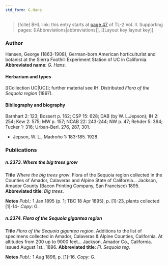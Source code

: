 ```yaml
---
std_form: G.Hans.
---
```


> [!cite] BHL link: this entry starts at [page 47](https://www.biodiversitylibrary.org/page/33068289) of TL-2 Vol. II.
> Supporting pages: [[Abbreviations|abbreviations]], [[Layout key|layout key]].

### Author

Hansen, George (1863-1908), German-born American horticulturist and botanist at the Sierra Foothill Experiment Station of UC in California. 
**Abbreviated name**: *G. Hans.*

#### Herbarium and types

[[Collection UC|UC]]; further material see IH. Distributed *Flora of the Sequoia region* (1897).

#### Bibliography and biography

Barnhart 2: 123; Bossert p. 162; CSP 15: 628; DAB (by W. L.Jepson); IH 2: 254; Kew 2: 575; MW p. 157; NCAB 22: 243-244; NW p. 47; Rehder 5: 364; Tucker 1: 316; Urban-Berl. 276, 287, 301.
- Jepson, W. L., Madroño 1: 183-185. 1928.

### Publications

##### n.2373. Where the big trees grow

**Title**
*Where the big trees grow*. Flora of the Sequoia region collected in the Counties of Amador, Calaveras and Alpine State of California... Jackson, Amador County (Bacon Printing Company, San Francisco) 1895.
**Abbreviated title**: *Big trees*.

**Notes**
*Publ*.: 1 Jan 1895 (p. 1; TBC 18 Apr 1895), p. \[1\]-23, plants collected \[1\]-14- *Copy*: G.

##### n.2374. Flora of the Sequoia gigantea region

**Title**
*Flora of the Sequoia gigantea region*. Additions to the list of specimens collected in Amador, Calaveras & Alpine Counties, California. At altitudes from 200 up to 9000 feet... Jackson, Amador Co., California. Issued August 1st., 1896.
**Abbreviated title**: *Fl. Sequoia reg.*

**Notes**
*Publ*.: 1 Aug 1896, p. \[1\]-16. *Copy*: G.

